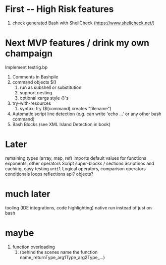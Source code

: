 # First -- High Risk features

1. check generated Bash with ShellCheck (https://www.shellcheck.net/)

# Next MVP features / drink my own champaign
Implement testrig.bp
1. Comments in Bashpile
2. command objects $()
   1. run as subshell or substitution
   2. support nesting
   3. optional xargs style {}'s
3. try-with-resources
   1. syntax: try ($(command) creates "filename")
4. Automatic script line detection (e.g. can write 'echo ...' or any other bash command)
5. Bash Blocks (see XML Island Detection in book)

# Later
remaining types (array, map, ref)
imports
default values for functions
exponents, other operators
Script super-blocks / sections
Scriptinos and caching, easy testing
`until`
Logical operators, comparison operators
conditionals
loops
reflections api?
objects?

# much later
tooling (IDE integrations, code highlighting)
native run instead of just on bash

# maybe
1. function overloading 
   1. (behind the scenes name the function name_returnType_arg1Type_arg2Type_...)